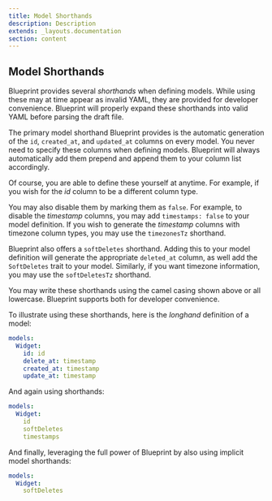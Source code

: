 ```yaml
---
title: Model Shorthands
description: Description
extends: _layouts.documentation
section: content
---
```

## Model Shorthands
Blueprint provides several _shorthands_ when defining models. While using these may at time appear as invalid YAML, they are provided for developer convenience. Blueprint will properly expand these shorthands into valid YAML before parsing the draft file.

The primary model shorthand Blueprint provides is the automatic generation of the `id`, `created_at`, and `updated_at` columns on every model. You never need to specify these columns when defining models. Blueprint will always automatically add them prepend and append them to your column list accordingly.

Of course, you are able to define these yourself at anytime. For example, if you wish for the _id_ column to be a different column type.

You may also disable them by marking them as `false`. For example, to disable the _timestamp_ columns, you may add `timestamps: false` to your model definition. If you wish to generate the _timestamp_ columns with timezone column types, you may use the `timezonesTz` shorthand.

Blueprint also offers a `softDeletes` shorthand. Adding this to your model definition will generate the appropriate `deleted_at` column, as well add the `SoftDeletes` trait to your model. Similarly, if you want timezone information, you may use the `softDeletesTz` shorthand.

You may write these shorthands using the camel casing shown above or all lowercase. Blueprint supports both for developer convenience.

To illustrate using these shorthands, here is the _longhand_ definition of a model:

```yaml
models:
  Widget:
    id: id
    delete_at: timestamp
    created_at: timestamp
    update_at: timestamp
```

And again using shorthands:

```yaml
models:
  Widget:
    id
    softDeletes
    timestamps
```

And finally, leveraging the full power of Blueprint by also using implicit model shorthands:

```yaml
models:
  Widget:
    softDeletes
```
